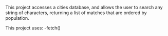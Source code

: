 This project accesses a cities database, and allows the user to search any string of characters, returning a list of matches that are ordered by population.

This project uses:
-fetch()